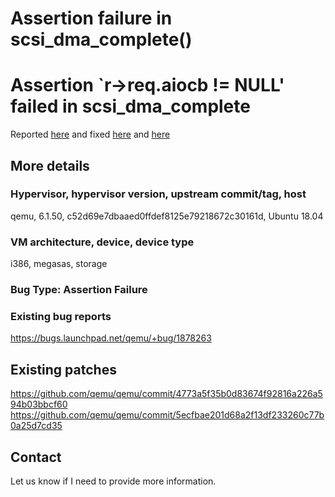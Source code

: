 # Assertion failure in scsi_dma_complete()

# Assertion `r->req.aiocb != NULL' failed in scsi_dma_complete

Reported [here](https://bugs.launchpad.net/qemu/+bug/1878263)
and fixed [here](https://github.com/qemu/qemu/commit/4773a5f35b0d83674f92816a226a594b03bbcf60)
and [here](https://github.com/qemu/qemu/commit/5ecfbae201d68a2f13df233260c77b0a25d7cd35)

## More details

### Hypervisor, hypervisor version, upstream commit/tag, host

qemu, 6.1.50, c52d69e7dbaaed0ffdef8125e79218672c30161d, Ubuntu 18.04

### VM architecture, device, device type

i386, megasas, storage

### Bug Type: Assertion Failure

### Existing bug reports

https://bugs.launchpad.net/qemu/+bug/1878263

## Existing patches

https://github.com/qemu/qemu/commit/4773a5f35b0d83674f92816a226a594b03bbcf60
https://github.com/qemu/qemu/commit/5ecfbae201d68a2f13df233260c77b0a25d7cd35

## Contact

Let us know if I need to provide more information.
